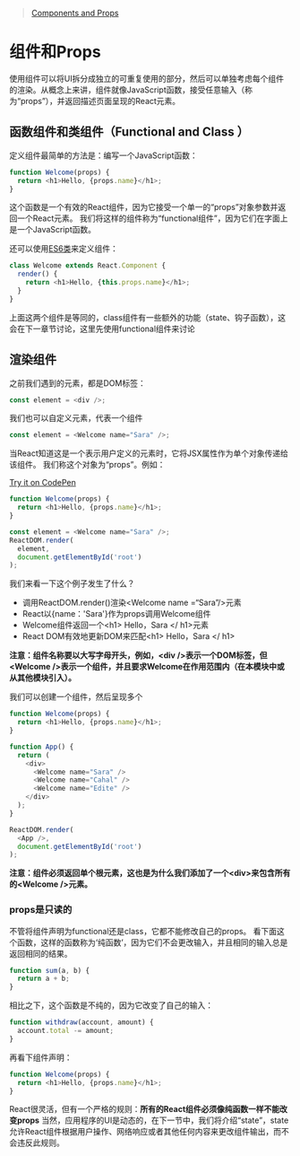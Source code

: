 
>[Components and Props](https://facebook.github.io/react/docs/components-and-props.html)

# 组件和Props

使用组件可以将UI拆分成独立的可重复使用的部分，然后可以单独考虑每个组件的渲染。从概念上来讲，组件就像JavaScript函数，接受任意输入（称为“props”），并返回描述页面呈现的React元素。

## 函数组件和类组件（Functional and Class ）
定义组件最简单的方法是：编写一个JavaScript函数：
```javascript
function Welcome(props) {
  return <h1>Hello, {props.name}</h1>;
}
```

这个函数是一个有效的React组件，因为它接受一个单一的“props”对象参数并返回一个React元素。 我们将这样的组件称为“functional组件”，因为它们在字面上是一个JavaScript函数。

还可以使用[ES6类](https://developer.mozilla.org/zh-CN/docs/Web/JavaScript/Reference/Classes)来定义组件：
```javascript
class Welcome extends React.Component {
  render() {
    return <h1>Hello, {this.props.name}</h1>;
  }
}
```
上面这两个组件是等同的，class组件有一些额外的功能（state、钩子函数），这会在下一章节讨论，这里先使用functional组件来讨论

## 渲染组件
之前我们遇到的元素，都是DOM标签：
```javascript
const element = <div />;
```

我们也可以自定义元素，代表一个组件
```javascript
const element = <Welcome name="Sara" />;
```
当React知道这是一个表示用户定义的元素时，它将JSX属性作为单个对象传递给该组件。 我们称这个对象为“props”。例如：

[Try it on CodePen](https://codepen.io/gaearon/pen/YGYmEG?editors=0010)
```javascript
function Welcome(props) {
  return <h1>Hello, {props.name}</h1>;
}

const element = <Welcome name="Sara" />;
ReactDOM.render(
  element,
  document.getElementById('root')
);
```
我们来看一下这个例子发生了什么？

- 调用ReactDOM.render()渲染&lt;Welcome name =“Sara”/&gt;元素
- React以{name：'Sara'}作为props调用Welcome组件
- Welcome组件返回一个&lt;h1&gt; Hello，Sara &lt;/ h1&gt;元素
- React DOM有效地更新DOM来匹配&lt;h1&gt; Hello，Sara &lt;/ h1&gt; 

**注意：组件名称要以大写字母开头，例如，&lt;div /&gt;表示一个DOM标签，但&lt;Welcome /&gt;表示一个组件，并且要求Welcome在作用范围内（在本模块中或从其他模块引入）。**

我们可以创建一个组件，然后呈现多个
```javascript
function Welcome(props) {
  return <h1>Hello, {props.name}</h1>;
}

function App() {
  return (
    <div>
      <Welcome name="Sara" />
      <Welcome name="Cahal" />
      <Welcome name="Edite" />
    </div>
  );
}

ReactDOM.render(
  <App />,
  document.getElementById('root')
);
```
**注意：组件必须返回单个根元素，这也是为什么我们添加了一个&lt;div&gt;来包含所有的&lt;Welcome /&gt;元素。**

### props是只读的
不管将组件声明为functional还是class，它都不能修改自己的props。 
看下面这个函数，这样的函数称为‘纯函数’，因为它们不会更改输入，并且相同的输入总是返回相同的结果。

```javascript
function sum(a, b) {
  return a + b;
}
```
相比之下，这个函数是不纯的，因为它改变了自己的输入：
```javascript
function withdraw(account, amount) {
  account.total -= amount;
}
```

再看下组件声明：
```javascript
function Welcome(props) {
  return <h1>Hello, {props.name}</h1>;
}
```
React很灵活，但有一个严格的规则：**所有的React组件必须像纯函数一样不能改变props**
当然，应用程序的UI是动态的，在下一节中，我们将介绍“state”，state允许React组件根据用户操作、网络响应或者其他任何内容来更改组件输出，而不会违反此规则。